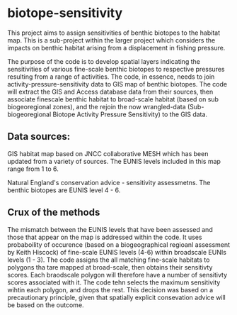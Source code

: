 # biotope-sensitivity
This project aims to assign sensitivities of benthic biotopes to the habitat map. This is a sub-project within the larger project which considers the impacts on benthic habitat arising from a displacement in fishing pressure.

The purpose of the code is to develop spatial layers indicating the sensitivities of various fine-scale benthic biotopes to respective pressures resulting from a range of activities. The code, in essence, needs to join activity-pressure-sensitivity data to GIS map of benthic biotopes. The code will extract the GIS and Access database data from their sources, then associate finescale benthic habitat to broad-scale habitat (based on sub biogeoregional zones), and the rejoin the now wrangled-data (Sub-biogeoregional Biotope Activity Pressure Sensitivity) to the GIS data.

## Data sources: 
GIS habitat map based on JNCC collaborative MESH which has been updated from a variety of sources. The EUNIS levels included in this map range from 1 to 6.

Natural England's conservation advice - sensitivity assessmetns. The benthic biotopes are EUNIS level 4 - 6. 

## Crux of the methods
The mismatch between the EUNIS levels that have been assessed and those that appear on the map is addressed within the code. It uses probaboility of occurence (based on a biogeographical regioanl assessment by Keith Hiscock) of fine-scale EUNIS levels (4-6) within broadscale EUNIs levels (1 - 3). The code assigns the all matching fine-scale habitats to polygons tha tare mapped at broad-scale, then obtains their sensitivty scores. Each braodscale polygon will therefore have a number of sensitivty scores associated with it. The code tehn selects the maximum sensitivity wihtin each polygon, and drops the rest. This decision was based on a precautionary principle, given that spatially explicit consevation advice will be based on the outcome.
